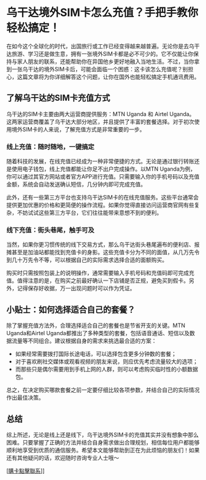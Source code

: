 # 乌干达境外SIM卡怎么充值？手把手教你轻松搞定！

在如今这个全球化的时代，出国旅行或工作已经变得越来越普遍。无论你是去乌干达旅游、学习还是做生意，拥有一张境外SIM卡都是必不可少的。它不仅能让你保持与家人朋友的联系，还能帮助你在异国他乡更好地融入当地生活。不过，当你拿到一张乌干达的境外SIM卡后，可能会面临一个困惑：这卡该怎么充值呢？别担心，这篇文章将为你详细解答这个问题，让你在国外也能轻松搞定手机通讯费用。

## 了解乌干达的SIM卡充值方式

乌干达的SIM卡主要由两大运营商提供服务：MTN Uganda 和 Airtel Uganda。这两家运营商覆盖了乌干达大部分地区，并且提供了丰富的套餐选择。对于初次使用境外SIM卡的人来说，了解充值方式是非常重要的一步。

### 线上充值：随时随地，一键搞定

随着科技的发展，在线充值已经成为一种非常便捷的方式。无论是通过银行转账还是使用电子钱包，线上充值都能让你足不出户完成操作。以MTN Uganda为例，你可以通过其官方网站或者官方APP进行充值。只需要输入你的手机号码以及充值金额，系统会自动发送确认短信，几分钟内即可完成充值。

此外，还有一些第三方平台也支持乌干达SIM卡的在线充值服务。这些平台通常会提供更加优惠的价格和更简便的操作流程。如果你觉得直接访问运营商官网有些复杂，不妨试试这些第三方平台，它们往往能带来意想不到的便利。

### 线下充值：街头巷尾，触手可及

当然，如果你更习惯传统的线下交易方式，那么乌干达街头巷尾遍布的便利店、报摊甚至是加油站都能找到充值卡的身影。这些充值卡分为不同的面值，从几万先令到几十万先令不等，可以根据自己的实际需求选择合适的面额购买。

购买时只需按照包装上的说明操作，通常需要输入手机号码和充值码即可完成充值。值得注意的是，在购买之前最好确认一下店铺是否正规，避免买到假卡。另外，记得保存好收据，万一出现问题时可以作为凭证。

## 小贴士：如何选择适合自己的套餐？

除了掌握充值方法外，合理选择适合自己的套餐也是节省开支的关键。MTN Uganda和Airtel Uganda都推出了多种类型的套餐，包括语音通话、短信以及数据流量等不同组合。建议根据自身的需求来挑选最合适的方案：

- 如果经常需要拨打国际长途电话，可以选择包含更多分钟数的套餐；
- 对于喜欢刷社交媒体或观看视频的朋友来说，则应优先考虑流量较大的选项；
- 而那些只是偶尔需要用到手机上网的人群，则可以考虑购买临时性的小额数据包。

总之，在决定购买哪款套餐之前一定要仔细比较各项参数，并结合自己的实际情况作出最佳决策。

## 总结

综上所述，无论是线上还是线下，乌干达境外SIM卡的充值其实并没有想象中那么困难。只要掌握了正确的方法并结合自身需求做出合理规划，相信每位用户都能够顺利地享受到优质的通信服务。希望本文能够帮助到正在为此烦恼的朋友们！如果还有其他疑问的话，欢迎随时咨询专业人士哦～ 

[[購卡點擊聯系](https://t.me/s/esim1088)]]